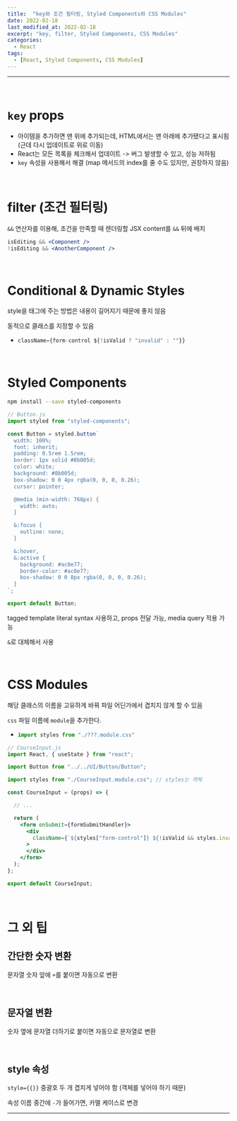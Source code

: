 ```yaml
---
title:  "key와 조건 필터링, Styled Components와 CSS Modules"
date: 2022-02-18
last_modified_at: 2022-02-18
excerpt: "key, filter, Styled Components, CSS Modules"
categories:
  - React
tags:
  - [React, Styled Components, CSS Modules]
---
```


---

<br>

# `key` props

- 아이템을 추가하면 맨 위에 추가되는데, HTML에서는 맨 아래에 추가됐다고 표시됨 (근데 다시 업데이트로 위로 이동)
- React는 모든 목록을 체크해서 업데이트 -> 버그 발생할 수 있고, 성능 저하됨
- `key` 속성을 사용해서 해결 (map 메서드의 index를 줄 수도 있지만, 권장하지 않음)

<br>

# filter (조건 필터링)

`&&` 연산자를 이용해, 조건을 만족할 때 렌더링할 JSX content를 `&&` 뒤에 배치

```jsx
isEditing && <Component />
!isEditing && <AnotherComponent />
```

<br>

# Conditional & Dynamic Styles

style을 태그에 주는 방법은 내용이 길어지기 때문에 좋지 않음

동적으로 클래스를 지정할 수 있음

- ```jsx
  className={form-control ${!isValid ? "invalid" : ""}}
  ```

<br>

# Styled Components

```sh
npm install --save styled-components
```

```jsx
// Button.js
import styled from "styled-components";

const Button = styled.button`
  width: 100%;
  font: inherit;
  padding: 0.5rem 1.5rem;
  border: 1px solid #8b005d;
  color: white;
  background: #8b005d;
  box-shadow: 0 0 4px rgba(0, 0, 0, 0.26);
  cursor: pointer;

  @media (min-width: 768px) {
    width: auto;
  }

  &:focus {
    outline: none;
  }

  &:hover,
  &:active {
    background: #ac0e77;
    border-color: #ac0e77;
    box-shadow: 0 0 8px rgba(0, 0, 0, 0.26);
  }
`;

export default Button;
```

tagged template literal syntax 사용하고, props 전달 가능, media query 적용 가능

`&`로 대체해서 사용

<br>

# CSS Modules

해당 클래스의 이름을 고유하게 바꿔 파일 어딘가에서 겹치지 않게 할 수 있음

`css` 파일 이름에 `module`을 추가한다.

- ```jsx
  import styles from "./???.module.css"
  ```

```jsx
// CourseInput.js
import React, { useState } from "react";

import Button from "../../UI/Button/Button";

import styles from "./CourseInput.module.css"; // styles는 객체

const CourseInput = (props) => {

  // ...

  return (
    <form onSubmit={formSubmitHandler}>
      <div
        className={`${styles["form-control"]} ${!isValid && styles.invalid}`}
      >
      </div>
    </form>
  );
};

export default CourseInput;
```

<br>

# 그 외 팁

## 간단한 숫자 변환

문자열 숫자 앞에 `+`를 붙이면 자동으로 변환

<br>

## 문자열 변환

숫자 옆에 문자열 더하기로 붙이면 자동으로 문자열로 변환

<br>

## style 속성

`style={{}}` 중괄호 두 개 겹치게 넣어야 함 (객체를 넣어야 하기 때문)

속성 이름 중간에 `-`가 들어가면, 카멜 케이스로 변경

---
